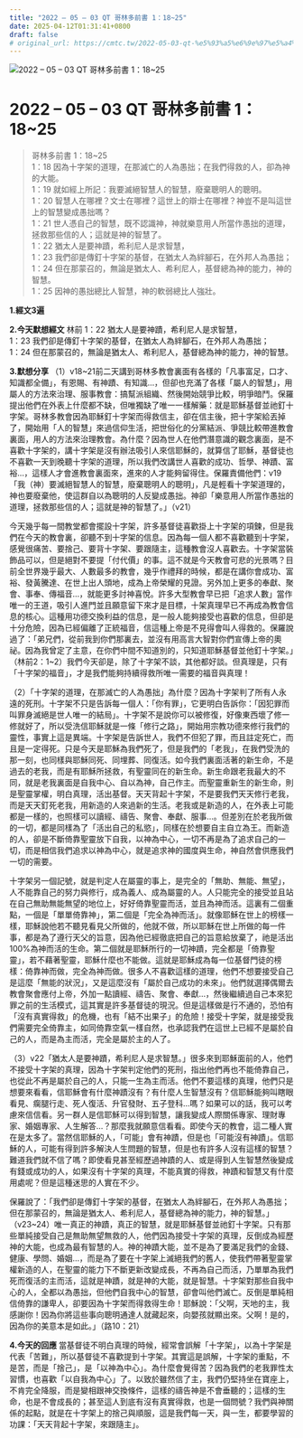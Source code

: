```yaml
---
title: "2022 – 05 – 03 QT 哥林多前書 1：18~25"
date: 2025-04-12T01:31:41+0800
draft: false
# original_url: https://cmtc.tw/2022-05-03-qt-%e5%93%a5%e6%9e%97%e5%a4%9a%e5%89%8d%e6%9b%b8-1%ef%bc%9a1825
---
```


![2022 – 05 – 03 QT 哥林多前書 1：18\~25](/images/qt.jpg   "2022 – 05 – 03 QT 哥林多前書 1：18\~25")

# 2022 – 05 – 03 QT 哥林多前書 1：18\~25

> 哥林多前書 1：18\~25  
> 1：18 因為十字架的道理，在那滅亡的人為愚拙；在我們得救的人，卻為神的大能。  
> 1：19 就如經上所記：我要滅絕智慧人的智慧，廢棄聰明人的聰明。  
> 1：20 智慧人在哪裡？文士在哪裡？這世上的辯士在哪裡？神豈不是叫這世上的智慧變成愚拙嗎？  
> 1：21 世人憑自己的智慧，既不認識神，神就樂意用人所當作愚拙的道理，拯救那些信的人；這就是神的智慧了。  
> 1：22 猶太人是要神蹟，希利尼人是求智慧，  
> 1：23 我們卻是傳釘十字架的基督，在猶太人為絆腳石，在外邦人為愚拙；  
> 1：24 但在那蒙召的，無論是猶太人、希利尼人，基督總為神的能力，神的智慧。  
> 1：25 因神的愚拙總比人智慧，神的軟弱總比人強壯。

**1.經文3遍**

**2.今天默想經文**
林前 1：22 猶太人是要神蹟，希利尼人是求智慧，  
1：23 我們卻是傳釘十字架的基督，在猶太人為絆腳石，在外邦人為愚拙；  
1：24 但在那蒙召的，無論是猶太人、希利尼人，基督總為神的能力，神的智慧。

**3.默想分享**
（1）v18\~21前二天講到哥林多教會裏面有各樣的「凡事富足，口才、知識都全備」，有恩賜、有神蹟、有知識…，但卻也充滿了各樣「屬人的智慧」，用屬人的方法來治理、服事教會：搞幫派組織、然後開始競爭比較，明爭暗鬥。保羅提出他們在外表上什麼都不缺，但唯獨缺了唯一一樣解藥：就是耶穌基督並祂釘十字架。哥林多教會因為耶穌釘十字架而得救信主，卻在信主後，把十字架給丟掉了，開始用「人的智慧」來過信仰生活，把世俗化的分黨結派、爭競比較帶進教會裏面，用人的方法來治理教會。為什麼？因為世人在他們潛意識的觀念裏面，是不喜歡十字架的，講十字架是沒有辦法吸引人來信耶穌的，就算信了耶穌，基督徒也不喜歡一天到晚聽十字架的道理，所以我們改講世人喜歡的成功、哲學、神蹟、富裕…，這樣人才會進教會裏面來，進來的人才能夠留得住。保羅責備他們：v19「我（神）要滅絕智慧人的智慧，廢棄聰明人的聰明」，凡是輕看十字架道理的，神也要廢棄他，使這群自以為聰明的人反變成愚拙。神卻「樂意用人所當作愚拙的道理，拯救那些信的人；這就是神的智慧了。」（v21）

今天幾乎每一間教堂都會擺設十字架，許多基督徒喜歡掛上十字架的項鍊，但是我們在今天的教會裏，卻聽不到十字架的信息。因為每一個人都不喜歡聽到十字架，感覺很痛苦、要捨己、要背十字架、要跟隨主，這種教會沒人喜歡去。十字架當裝飾品可以，但是絕對不要提「付代價」的事。這不就是今天教會可悲的光景嗎？目前全世界幾乎最大、人數最多的教會，幾乎作禮拜的時候，都是在講你會成功、富裕、發黃騰達、在世上出人頭地，成為上帝榮耀的見證。另外加上更多的奉獻、聚會、事奉、傳福音…，就能更多討神喜悅。許多大型教會早已把「追求人數」當作唯一的王道，吸引人進門並且願意留下來才是目標，十架真理早已不再成為教會信息的核心。這種用功德交換利益的信息，是一般人能夠接受也喜歡的信息，但卻是十分危險，因為已經偏離了正統福音，信這種上帝是不見得會叫人得救的。保羅說過了：「弟兄們，從前我到你們那裏去，並沒有用高言大智對你們宣傳上帝的奧祕。因為我曾定了主意，在你們中間不知道別的，只知道耶穌基督並他釘十字架。」（林前2：1\~2）我們今天卻是，除了十字架不談，其他都好談。但真理是，只有「十字架的福音」，才是我們能夠持續得救所唯一需要的福音與真理！

（2）「十字架的道理，在那滅亡的人為愚拙」為什麼？因為十字架判了所有人永遠的死刑。十字架不只是告訴每一個人：「你有罪」，它更明白告訴你：「因犯罪而叫罪身滅絕是世人唯一的結局」。十字架不是說你可以被修復，好像東西壞了修一修就好了，所以受洗信耶穌就是一條「修行之路」，開始用宗教功德來修行我們的靈性，事實上這是異端。十字架是告訴世人，我們不但犯了罪，而且註定死亡，而且是一定得死。只是今天是耶穌為我們死了，但是我們的「老我」，在我們受洗的那一刻，也同樣與耶穌同死、同埋葬、同復活。如今我們裏面活著的新生命，不是過去的老我，而是有耶穌所拯救，有聖靈同在的新生命。新生命跟老我最大的不同，就是老我裏面是自我中心、自以為神，自己作主。而聖靈重新生的新生命，則是聖靈掌權，明白真理，活出基督。天天背起十字架，不是要我們天天修行老我，而是天天釘死老我，用新造的人來過新的生活。老我或是新造的人，在外表上可能都是一樣的，也照樣可以讀經、禱告、聚會、奉獻、服事…。但差別在於老我所做的一切，都是同樣為了「活出自己的私慾」，同樣在於想要自主自立為王。而新造的人，卻是不斷倚靠聖靈放下自我，以神為中心，一切不再是為了追求自己的一切，而是相信我們追求以神為中心，就是追求神的國度與生命，神自然會供應我們一切的需要。

十字架另一個記號，就是判定人在屬靈的事上，是完全的「無助、無能、無望」，人不能靠自己的努力與修行，成為義人、成為屬靈的人。人只能完全的接受並且站在自己無助無能無望的地位上，好好倚靠聖靈而活，並且為神而活。這裏有二個重點，一個是「單單倚靠神」，第二個是「完全為神而活」。就像耶穌在世上的榜樣一樣，耶穌說他若不聽見看見父所做的，他就不做，所以耶穌在世上所做的每一件事，都是為了遵行天父的旨意，因為他已經徹底把自己的旨意給放棄了，祂是活出100%為神而活的生命。第二個就是耶穌所行的一切神蹟，完全都是「倚靠聖靈」，若不藉著聖靈，耶穌什麼也不能做。這就是耶穌成為每一位基督門徒的榜樣：倚靠神而做，完全為神而做。很多人不喜歡這樣的道理，他們不想要接受自己是這麼「無能的狀況」，又是這麼沒有「屬於自己成功的未來」。他們就選擇偶爾去教會聚會應付上帝，外加一點讀經、禱告、聚會、奉獻…，然後繼續過自己本來犯罪之前的生活模式，這其實是許多基督徒的現況。但是這樣做是行不通的，恐怕有「沒有真實得救」的危機，也有「結不出果子」的危險！接受十字架，就是接受我們需要完全倚靠主，如同倚靠空氣一樣自然，也承認我們在這世上已經不是屬於自己的人，而是為主而活，完全是屬於主的人了。

（3）v22「猶太人是要神蹟，希利尼人是求智慧。」很多來到耶穌面前的人，他們不接受十字架的真理，因為十字架判定他們的死刑，指出他們再也不能倚靠自己，也從此不再是屬於自己的人，只能一生為主而活。他們不要這樣的真理，他們只是想要來看看，信耶穌會有什麼神蹟沒有？有什麼人生智慧沒有？信耶穌能夠叫瞎眼看見、瘸腿行走、死人復活、升官發財、五子登科…嗎？如果可以的話，我可以考慮來信信看。另一群人是信耶穌可以得到智慧，讓我變成人際關係專家、理財專家、婚姻專家、人生解答…？那麼我就願意信看看。即使今天的教會，這二種人實在是太多了。當然信耶穌的人，「可能」會有神蹟，但是也「可能沒有神蹟」。信耶穌的人，可能有得到許多解決人生問題的智慧，但是也有許多人沒有這樣的智慧？難道我們就不信了嗎？即使看見甚至經歷過神蹟的人、或是得到人生智慧然後變成有錢或成功的人，如果沒有十字架的真理，不能真實的得救，神蹟和智慧又有什麼用處呢？但是這種迷思的人實在不少。

保羅說了：「我們卻是傳釘十字架的基督，在猶太人為絆腳石，在外邦人為愚拙；但在那蒙召的，無論是猶太人、希利尼人，基督總為神的能力，神的智慧。」（v23\~24）唯一真正的神蹟，真正的智慧，就是耶穌基督並祂釘十字架。只有那些單純接受自己是無助無望無救的人，他們因為接受十字架的真理，反倒成為經歷神的大能，也成為最有智慧的人。神的神蹟大能，並不是為了要滿足我們的金錢、健康、學問、婚姻…，而是為了要在十字架上滅絕我們的舊人，使我們帶著聖靈掌權新造的人，在聖靈的能力下不斷更新改變成長，不再為自己而活，乃單單為我們死而復活的主而活，這就是神蹟，就是神的大能，就是智慧。十字架對那些自我中心的人，全都以為愚拙，但他們自我中心的智慧，卻會叫他們滅亡。反倒是單純相信倚靠的謙卑人，卻要因為十字架而得救得生命！耶穌說：「父啊，天地的主，我感謝你！因為你將這些事向聰明通達人就藏起來，向嬰孩就顯出來。父啊！是的，因為你的美意本是如此。」（路10：21）

**4.今天的回應**
當基督徒不明白真理的時候，經常會誤解「十字架」，以為十字架是代表「苦難」，所以基督徒不喜歡提到十字架。其實這是誤解，十字架的重點，不是苦，而是「捨己」，是「以神為中心」。為什麼會覺得苦？因為我們的老我罪性太習慣，也喜歡「以自我為中心」了。以致於雖然信了主，我們仍堅持坐在寶座上，不肯完全降服，而是變相跟神交換條件，這樣的禱告神是不會垂聽的；這樣的生命，也是不會成長的；甚至這人到底有沒有真實得救，也是一個問號？我們與神關係的起點，就是在十字架上的捨己與順服，這是我們每一天，與一生，都要學習的功課：「天天背起十字架，來跟隨主」。
